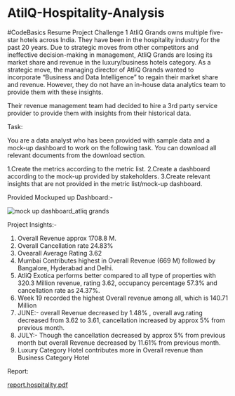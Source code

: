 # AtilQ-Hospitality-Analysis
#CodeBasics Resume Project Challenge 1
AtliQ Grands owns multiple five-star hotels across India. They have been in the hospitality industry for the past 20 years. Due to strategic moves from other competitors and ineffective decision-making in management, AtliQ Grands are losing its market share and revenue in the luxury/business hotels category. As a strategic move, the managing director of AtliQ Grands wanted to incorporate “Business and Data Intelligence” to regain their market share and revenue. However, they do not have an in-house data analytics team to provide them with these insights.

Their revenue management team had decided to hire a 3rd party service provider to provide them with insights from their historical data.

Task:  

You are a data analyst who has been provided with sample data and a mock-up dashboard to work on the following task. You can download all relevant documents from the download section.

1.Create the metrics according to the metric list.
2.Create a dashboard according to the mock-up provided by stakeholders.
3.Create relevant insights that are not provided in the metric list/mock-up dashboard.

Provided Mockuped up Dashboard:-

![mock up dashboard_atliq grands](https://github.com/susmitagupta10/AtilQ-Hospitality-Analysis/assets/166834605/d6b758f4-5725-4007-9cb2-e856ca6e592e)

Project Insights:- 
1. Overall Revenue approx 1708.8 M.
2. Overall Cancellation rate 24.83%
3. Ovearall Average Rating 3.62
4. Mumbai Contributes highest in Overall Revenue (669 M) followed by Bangalore, Hyderabad and Delhi.
5. AtliQ Exotica performs better compared to all type of properties with 320.3 Million revenue, rating 3.62, occupancy percentage 57.3% and cancellation rate as 24.37%.
6. Week 19 recorded the highest Overall revenue among all, which is 140.71 Million
7. JUNE:- overall  Revenue decreased by 1.48% , overall avg.rating decreased from 3.62 to 3.61, cancellation increased by approx 5% from previous month.
8. JULY:- Though the cancellation decreased by approx 5% from previous month but overall  Revenue decreased by 11.61% from previous month.
9. Luxury Category Hotel contributes more in Overall revenue than Business Category Hotel
   

Report:




[report.hospitality.pdf](https://github.com/user-attachments/files/15856558/report.hospitality.pdf)



